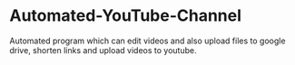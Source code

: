 # Automated-YouTube-Channel
 Automated program which can edit videos and also upload files to google drive, shorten links and upload videos to youtube.

